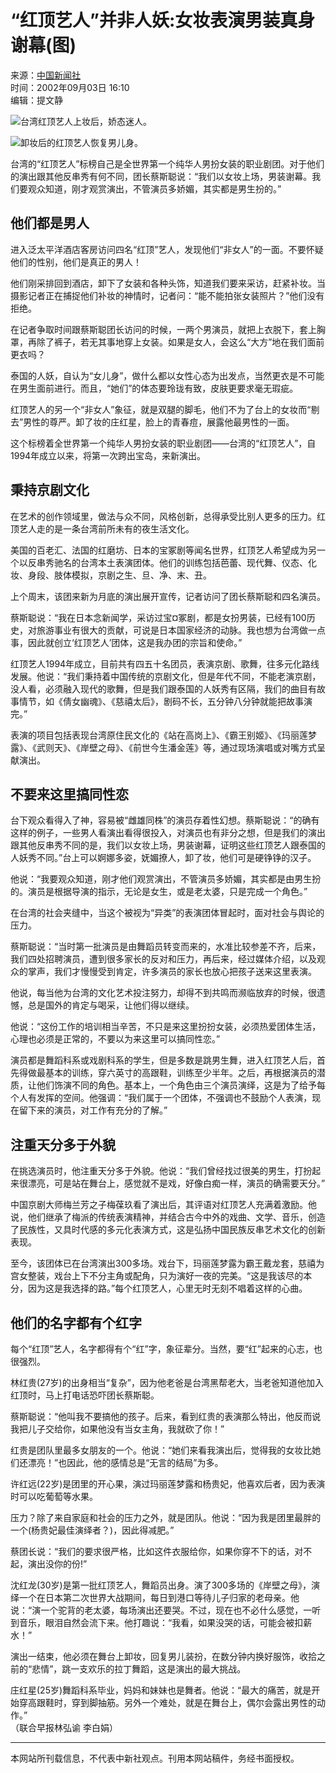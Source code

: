 # “红顶艺人”并非人妖:女妆表演男装真身谢幕(图)

来源：[中国新闻社](http://www.chinanews.com.cn/)  
时间：2002年09月03日 16:10  
编辑：提文静  

![台湾红顶艺人上妆后，娇态迷人。](http://www.cnsphoto.com/)

![卸妆后的红顶艺人恢复男儿身。](http://www.cnsphoto.com/)

台湾的“红顶艺人”标榜自己是全世界第一个纯华人男扮女装的职业剧团。对于他们的演出跟其他反串秀有何不同，团长蔡斯聪说：“我们以女妆上场，男装谢幕。我们要观众知道，刚才观赏演出，不管演员多娇媚，其实都是男生扮的。”

## 他们都是男人

进入泛太平洋酒店客房访问四名“红顶”艺人，发现他们“非女人”的一面。不要怀疑他们的性别，他们是真正的男人！

他们刚采排回到酒店，卸下了女装和各种头饰，知道我们要来采访，赶紧补妆。当摄影记者正在捕捉他们补妆的神情时，记者问：“能不能拍张女装照片？”他们没有拒绝。

在记者争取时间跟蔡斯聪团长访问的时候，一两个男演员，就把上衣脱下，套上胸罩，再除了裤子，若无其事地穿上女装。如果是女人，会这么“大方”地在我们面前更衣吗？

泰国的人妖，自认为“女儿身”，做什么都以女性心态为出发点，当然更衣是不可能在男生面前进行。而且，“她们”的体态要玲珑有致，皮肤更要求毫无瑕疵。

红顶艺人的另一个“非女人”象征，就是双腿的脚毛，他们不为了台上的女妆而“剔去”男性的尊严。卸了妆的庄红星，脸上的青春痘，展露他最男性的一面。

这个标榜着全世界第一个纯华人男扮女装的职业剧团——台湾的“红顶艺人”，自1994年成立以来，将第一次跨出宝岛，来新演出。

## 秉持京剧文化

在艺术的创作领域里，做法与众不同，风格创新，总得承受比别人更多的压力。红顶艺人走的是一条台湾前所未有的夜生活文化。

美国的百老汇、法国的红磨坊、日本的宝冢剧等闻名世界，红顶艺人希望成为另一个以反串秀驰名的台湾本土表演团体。他们的训练包括芭蕾、现代舞、仪态、化妆、身段、肢体模拟，京剧之生、旦、净、末、丑。

上个周末，该团来新为月底的演出展开宣传，记者访问了团长蔡斯聪和四名演员。

蔡斯聪说：“我在日本念新闻学，采访过宝¤冢剧，都是女扮男装，已经有100历史，对旅游事业有很大的贡献，可说是日本国家经济的动脉。我也想为台湾做一点事，因此就创立‘红顶艺人’团体，这是我办团的宗旨和使命。”

红顶艺人1994年成立，目前共有四五十名团员，表演京剧、歌舞，往多元化路线发展。他说：“我们秉持着中国传统的京剧文化，但是年代不同，不能老演京剧，没人看，必须融入现代的歌舞，但是我们跟泰国的人妖秀有区隔，我们的曲目有故事情节，如《倩女幽魂》、《慈禧太后》，剧码不长，五分钟八分钟就能把故事演完。”

表演的项目包括表现台湾原住民文化的《站在高岗上》、《霸王别姬》、《玛丽莲梦露》、《武则天》、《岸壁之母》、《前世今生潘金莲》等，通过现场演唱或对嘴方式呈献演出。

## 不要来这里搞同性恋

台下观众看得入了神，容易被“雌雄同株”的演员存着性幻想。蔡斯聪说：“的确有这样的例子，一些男人看演出看得很投入，对演员也有非分之想，但是我们的演出跟其他反串秀不同的是，我们以女妆上场，男装谢幕，证明这些红顶艺人跟泰国的人妖秀不同。”台上可以婀娜多姿，妩媚撩人，卸了妆，他们可是硬铮铮的汉子。

他说：“我要观众知道，刚才他们观赏演出，不管演员多娇媚，其实都是由男生扮的。演员是根据导演的指示，无论是女生，或是老太婆，只是完成一个角色。”

在台湾的社会夹缝中，当这个被视为“异类”的表演团体冒起时，面对社会与舆论的压力。

蔡斯聪说：“当时第一批演员是由舞蹈员转变而来的，水准比较参差不齐，后来，我们四处招聘演员，遭到很多家长的反对和压力，再后来，经过媒体介绍，以及观众的掌声，我们才慢慢受到肯定，许多演员的家长也放心把孩子送来这里表演。

他说，每当他为台湾的文化艺术投注努力，却得不到共鸣而濒临放弃的时候，很遗憾，总是国外的肯定与喝采，让他们得以继续。

他说：“这份工作的培训相当辛苦，不只是来这里扮扮女装，必须热爱团体生活，心理也必须是正常的，不要以为来这里可以搞同性恋。”

演员都是舞蹈科系或戏剧科系的学生，但是多数是跳男生舞，进入红顶艺人后，首先得做最基本的训练，穿六英寸的高跟鞋，训练至少半年。之后，再根据演员的潜质，让他们饰演不同的角色。基本上，一个角色由三个演员演绎，这是为了给予每个人有发挥的空间。他强调：“我们属于一个团体，不强调也不鼓励个人表演，现在留下来的演员，对工作有充分的了解。”

## 注重天分多于外貌

在挑选演员时，他注重天分多于外貌。他说：“我们曾经找过很美的男生，打扮起来很漂亮，可是站在舞台上，感觉就不是戏，好像白痴一样，演员的确需要天分。”

中国京剧大师梅兰芳之子梅葆玖看了演出后，其评语对红顶艺人充满着激励。他说，他们继承了梅派的传统表演精神，并结合古今中外的戏曲、文学、音乐，创造了民族性，又具时代感的多元化表演方式，这是弘扬中国民族反串艺术文化的创新表现。

至今，该团体已在台湾演出300多场。戏台下，玛丽莲梦露为霸王戴龙套，慈禧为宫女整装，戏台上下不分主角或配角，只为演好一夜的完美。“这是我该尽的本分，因为这是我选择的路。”每个红顶艺人，心里无时无刻不唱着这样的心曲。

## 他们的名字都有个红字

每个“红顶”艺人，名字都得有个“红”字，象征辈分。当然，要“红”起来的心志，也很强烈。

林红贵(27岁)的出身相当“复杂”，因为他老爸是台湾黑帮老大，当老爸知道他加入红顶时，马上打电话恐吓团长蔡斯聪。

蔡斯聪说：“他叫我不要搞他的孩子。后来，看到红贵的表演那么特出，他反而说我把儿子交给你，如果他没有当女主角，我就砍了你！”

红贵是团队里最多女朋友的一个。他说：“她们来看我演出后，觉得我的女妆比她们还漂亮！”也因此，他的感情总是“无言的结局”为多。

许红远(22岁)是团里的开心果，演过玛丽莲梦露和杨贵妃，他喜欢后者，因为表演时可以吃葡萄等水果。

压力？除了来自家庭和社会的压力之外，就是团队。他说：“因为我是团里最胖的一个(杨贵妃最佳演绎者？)，因此得减肥。”

蔡团长说：“我们的要求很严格，比如这件衣服给你，如果你穿不下的话，对不起，演出没你的份!”

沈红龙(30岁)是第一批红顶艺人，舞蹈员出身。演了300多场的《岸壁之母》，演绎一个在日本第二次世界大战期间，每日到港口等待儿子归家的老母亲。他说：“演一个驼背的老太婆，每场演出还要哭。不过，现在也不必什么感觉，一听到音乐，眼泪自然会流下来。他打趣说：“我看，如果没哭的话，可能会被扣薪水！”

演出一结束，他必须在舞台上卸妆，回复男儿装扮，在数分钟内换好服饰，收拾之前的“悲情”，跳一支欢乐的拉丁舞蹈，这是演出的最大挑战。

庄红星(25岁)舞蹈科系毕业，妈妈和妹妹也是舞者。他说：“最大的痛苦，就是开始穿高跟鞋时，穿到脚抽筋。另外一个难处，就是在舞台上，偶尔会露出男性的动作。”  
（联合早报林弘谕 李白娟）  

---

本网站所刊载信息，不代表中新社观点。刊用本网站稿件，务经书面授权。
<!-- tcd_original_link https://www.chinanews.com.cn/2002-09-03/26/218597.html -->
